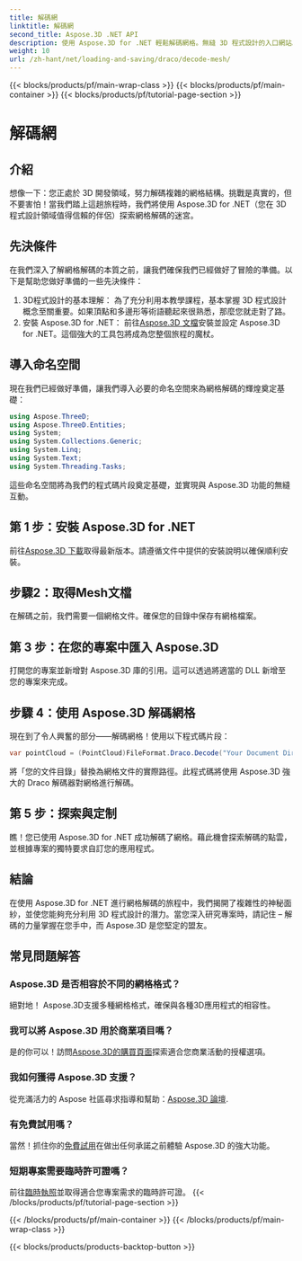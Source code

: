 ```yaml
---
title: 解碼網
linktitle: 解碼網
second_title: Aspose.3D .NET API
description: 使用 Aspose.3D for .NET 輕鬆解碼網格。無縫 3D 程式設計的入口網站。探索、客製化並提升您的專案。
weight: 10
url: /zh-hant/net/loading-and-saving/draco/decode-mesh/
---
```


{{< blocks/products/pf/main-wrap-class >}}
{{< blocks/products/pf/main-container >}}
{{< blocks/products/pf/tutorial-page-section >}}

# 解碼網

## 介紹
想像一下：您正處於 3D 開發領域，努力解碼複雜的網格結構。挑戰是真實的，但不要害怕！當我們踏上這趟旅程時，我們將使用 Aspose.3D for .NET（您在 3D 程式設計領域值得信賴的伴侶）探索網格解碼的迷宮。
## 先決條件
在我們深入了解網格解碼的本質之前，讓我們確保我們已經做好了冒險的準備。以下是幫助您做好準備的一些先決條件：
1. 3D程式設計的基本理解：
   為了充分利用本教學課程，基本掌握 3D 程式設計概念至關重要。如果頂點和多邊形等術語聽起來很熟悉，那麼您就走對了路。
2. 安裝 Aspose.3D for .NET：
   前往[Aspose.3D 文檔](https://reference.aspose.com/3d/net/)安裝並設定 Aspose.3D for .NET。這個強大的工具包將成為您整個旅程的魔杖。
## 導入命名空間
現在我們已經做好準備，讓我們導入必要的命名空間來為網格解碼的輝煌奠定基礎：
```csharp
using Aspose.ThreeD;
using Aspose.ThreeD.Entities;
using System;
using System.Collections.Generic;
using System.Linq;
using System.Text;
using System.Threading.Tasks;
```
這些命名空間將為我們的程式碼片段奠定基礎，並實現與 Aspose.3D 功能的無縫互動。
## 第 1 步：安裝 Aspose.3D for .NET
   
前往[Aspose.3D 下載](https://releases.aspose.com/3d/net/)取得最新版本。請遵循文件中提供的安裝說明以確保順利安裝。
## 步驟2：取得Mesh文檔
在解碼之前，我們需要一個網格文件。確保您的目錄中保存有網格檔案。
## 第 3 步：在您的專案中匯入 Aspose.3D
打開您的專案並新增對 Aspose.3D 庫的引用。這可以透過將適當的 DLL 新增至您的專案來完成。
## 步驟 4：使用 Aspose.3D 解碼網格
現在到了令人興奮的部分——解碼網格！使用以下程式碼片段：
```csharp
var pointCloud = (PointCloud)FileFormat.Draco.Decode("Your Document Directory" + "point_cloud_no_qp.drc");
```
將「您的文件目錄」替換為網格文件的實際路徑。此程式碼將使用 Aspose.3D 強大的 Draco 解碼器對網格進行解碼。
## 第 5 步：探索與定制
瞧！您已使用 Aspose.3D for .NET 成功解碼了網格。藉此機會探索解碼的點雲，並根據專案的獨特要求自訂您的應用程式。
## 結論
在使用 Aspose.3D for .NET 進行網格解碼的旅程中，我們揭開了複雜性的神秘面紗，並使您能夠充分利用 3D 程式設計的潛力。當您深入研究專案時，請記住 – 解碼的力量掌握在您手中，而 Aspose.3D 是您堅定的盟友。
## 常見問題解答
### Aspose.3D 是否相容於不同的網格格式？
絕對地！ Aspose.3D支援多種網格格式，確保與各種3D應用程式的相容性。
### 我可以將 Aspose.3D 用於商業項目嗎？
是的你可以！訪問[Aspose.3D的購買頁面](https://purchase.aspose.com/buy)探索適合您商業活動的授權選項。
### 我如何獲得 Aspose.3D 支援？
從充滿活力的 Aspose 社區尋求指導和幫助：[Aspose.3D 論壇](https://forum.aspose.com/c/3d/18).
### 有免費試用嗎？
當然！抓住你的[免費試用](https://releases.aspose.com/)在做出任何承諾之前體驗 Aspose.3D 的強大功能。
### 短期專案需要臨時許可證嗎？
前往[臨時執照](https://purchase.aspose.com/temporary-license/)並取得適合您專案需求的臨時許可證。
{{< /blocks/products/pf/tutorial-page-section >}}

{{< /blocks/products/pf/main-container >}}
{{< /blocks/products/pf/main-wrap-class >}}

{{< blocks/products/products-backtop-button >}}

